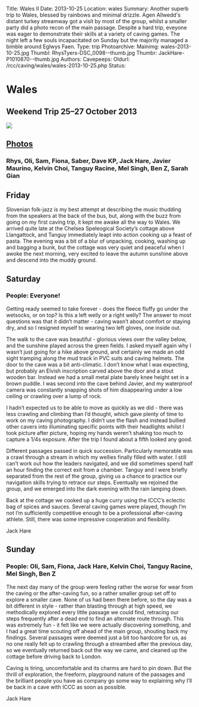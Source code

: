 Title: Wales II
Date: 2013-10-25
Location: wales
Summary: Another superb trip to Wales, blessed by rainbows and minimal drizzle. Agen Allwedd's distant turkey streamway got a visit by most of the group, whilst a smaller party did a photo recon of the main passage. Despite a hard trip, eveyone was eager to demonstrate their skills at a variety of caving games. The night left a few souls incapacitated on Sunday but the majority managed a bimble around Eglwys Faen.
Type: trip
Photoarchive:
Mainimg: wales-2013-10-25.jpg
Thumbl: RhysTyers-DSC_0098--thumb.jpg
Thumbr: JackHare-P1010870--thumb.jpg
Authors: 
Cavepeeps:
Oldurl: /rcc/caving/wales/wales-2013-10-25.php
Status:

#  Wales 

##  Weekend Trip 25–27 October 2013 

[ ![](wales-2013-10-25.jpg) ](/caving/photo_archive/trips/2013-10-25%20-%20wales/)

##  [ Photos ](/caving/photo_archive/trips/2013-10-25%20-%20wales/)

###  Rhys, Oli, Sam, Fiona, Saber, Dave KP, Jack Hare, Javier Maurino, Kelvin Choi, Tanguy Racine, Mel Singh, Ben Z, Sarah Gian 

##  Friday 

Slovenian folk-jazz is my best attempt at describing the music thudding from the speakers at the back of the bus, but, along with the buzz from going on my first caving trip, it kept me awake all the way to Wales. We arrived quite late at the Chelsea Speleogical Society’s cottage above Llangattock, and Tanguy immediately leapt into action cooking up a feast of pasta. The evening was a bit of a blur of unpacking, cooking, washing up and bagging a bunk, but the cottage was very quiet and peaceful when I awoke the next morning, very excited to leave the autumn sunshine above and descend into the muddy ground. 

##  Saturday 

###  People: Everyone! 

Getting ready seemed to take forever - does the fleece fluffy go under the wetsocks, or on top? Is this a left welly or a right welly? The answer to most questions was that it didn’t matter - caving wasn’t about comfort or staying dry, and so I resigned myself to wearing two left gloves, one inside out. 

The walk to the cave was beautiful - glorious views over the valley below, and the sunshine played across the green fields. I asked myself again why I wasn’t just going for a hike above ground, and certainly we made an odd sight tramping along the mud track in PVC suits and caving helmets. The door to the cave was a bit anti-climatic. I don’t know what I was expecting, but probably an Elvish inscription carved above the door and a stout wooden bar. Instead we had a small metal plate barely knee height set in a brown puddle. I was second into the cave behind Javier, and my waterproof camera was constantly snapping shots of him disappearing under a low ceiling or crawling over a lump of rock. 

I hadn’t expected us to be able to move as quickly as we did - there was less crawling and climbing than I’d thought, which gave plenty of time to work on my caving photography. I didn’t use the flash and instead bullied other cavers into illuminating specific points with their headlights whilst I took picture after picture, hoping my hands weren’t shaking too much to capture a 1/4s exposure. After the trip I found about a fifth looked any good. 

Different passages passed in quick succession. Particularly memorable was a crawl through a stream in which my wellies finally filled with water. I still can’t work out how the leaders navigated, and we did sometimes spend half an hour finding the correct exit from a chamber. Tanguy and I were briefly separated from the rest of the group, giving us a chance to practice our navigation skills trying to retrace our steps. Eventually we rejoined the group, and we emerged into the dark evening with the rain lamping down. 

Back at the cottage we cooked up a huge curry using the ICCC’s eclectic bag of spices and sauces. Several caving games were played, though I’m not I’m sufficiently competitive enough to be a professional after-caving athlete. Still, there was some impressive cooperation and flexibility. 

Jack Hare 

##  Sunday 

###  People: Oli, Sam, Fiona, Jack Hare, Kelvin Choi, Tanguy Racine, Mel Singh, Ben Z 

The next day many of the group were feeling rather the worse for wear from the caving or the after-caving fun, so a rather smaller group set off to explore a smaller cave. None of us had been there before, so the day was a bit different in style - rather than blasting through at high speed, we methodically explored every little passage we could find, retracing our steps frequently after a dead end to find an alternate route through. This was extremely fun - it felt like we were actually discovering something, and I had a great time scouting off ahead of the main group, shouting back my findings. Several passages were deemed just a bit too hardcore for us, as no one really felt up to crawling through a streambed after the previous day, so we eventually returned back out the way we came, and cleaned up the cottage before driving back to London. 

Caving is tiring, uncomfortable and its charms are hard to pin down. But the thrill of exploration, the freeform, playground nature of the passages and the brilliant people you have as company go some way to explaining why I’ll be back in a cave with ICCC as soon as possible. 

Jack Hare 

